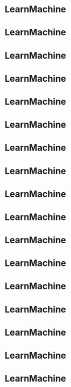 # LearnMachine
# LearnMachine
# LearnMachine
# LearnMachine
# LearnMachine
# LearnMachine
# LearnMachine
# LearnMachine
# LearnMachine
# LearnMachine
# LearnMachine
# LearnMachine
# LearnMachine
# LearnMachine
# LearnMachine
# LearnMachine
# LearnMachine
